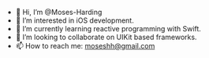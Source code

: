 - 👋 Hi, I’m @Moses-Harding
- 👀 I’m interested in iOS development.
- 🌱 I’m currently learning reactive programming with Swift.
- 💞️ I’m looking to collaborate on UIKit based frameworks.
- 📫 How to reach me: moseshh@gmail.com

<!---
Moses-Harding/Moses-Harding is a ✨ special ✨ repository because its `README.md` (this file) appears on your GitHub profile.
You can click the Preview link to take a look at your changes.
--->
